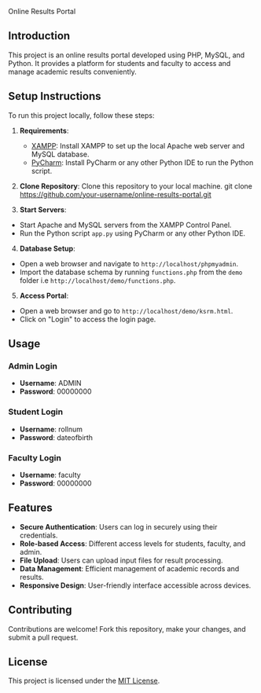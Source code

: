 
Online Results Portal

Introduction
------------

This project is an online results portal developed using PHP, MySQL, and Python. It provides a platform for students and faculty to access and manage academic results conveniently.

Setup Instructions
------------------

To run this project locally, follow these steps:

1. **Requirements**:
   - [XAMPP](https://www.apachefriends.org/index.html): Install XAMPP to set up the local Apache web server and MySQL database.
   - [PyCharm](https://www.jetbrains.com/pycharm/): Install PyCharm or any other Python IDE to run the Python script.

2. **Clone Repository**:
   Clone this repository to your local machine.
   git clone https://github.com/your-username/online-results-portal.git

3. **Start Servers**:
- Start Apache and MySQL servers from the XAMPP Control Panel.
- Run the Python script `app.py` using PyCharm or any other Python IDE.

4. **Database Setup**:
- Open a web browser and navigate to `http://localhost/phpmyadmin`.
- Import the database schema by running `functions.php` from the `demo` folder i.e `http://localhost/demo/functions.php`.

5. **Access Portal**:
- Open a web browser and go to `http://localhost/demo/ksrm.html`.
- Click on "Login" to access the login page.

Usage
-----

### Admin Login
- **Username**: ADMIN
- **Password**: 00000000

### Student Login
- **Username**: rollnum
- **Password**: dateofbirth

### Faculty Login
- **Username**: faculty
- **Password**: 00000000

Features
--------

- **Secure Authentication**: Users can log in securely using their credentials.
- **Role-based Access**: Different access levels for students, faculty, and admin.
- **File Upload**: Users can upload input files for result processing.
- **Data Management**: Efficient management of academic records and results.
- **Responsive Design**: User-friendly interface accessible across devices.

Contributing
------------
Contributions are welcome! Fork this repository, make your changes, and submit a pull request.

License
-------
This project is licensed under the [MIT License](LICENSE).

